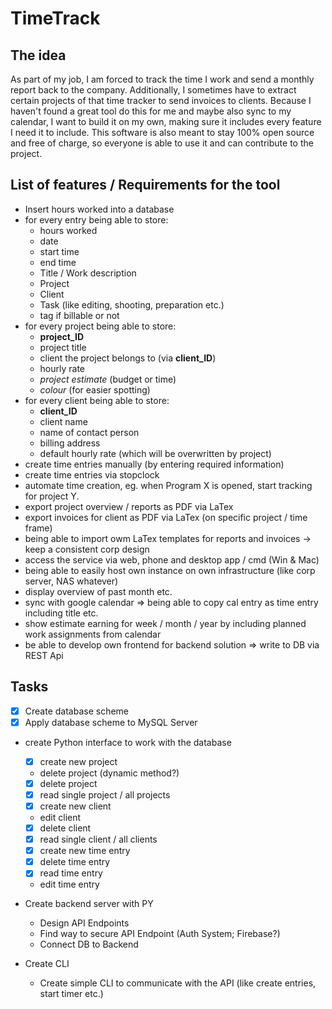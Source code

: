 # TimeTrack

## The idea

As part of my job, I am forced to track the time I work and send a monthly report back to the company. Additionally, I sometimes have to extract certain projects of that time tracker to send invoices to clients. Because I haven't found a great tool do this for me and maybe also sync to my calendar, I want to build it on my own, making sure it includes every feature I need it to include. This software is also meant to stay 100% open source and free of charge, so everyone is able to use it and can contribute to the project.

## List of features / Requirements for the tool

- Insert hours worked into a database
- for every entry being able to store:
    - hours worked
    - date
    - start time
    - end time
    - Title / Work description
    - Project
    - Client
    - Task (like editing, shooting, preparation etc.)
    - tag if billable or not
- for every project being able to store:
    - **project_ID**
    - project title
    - client the project belongs to (via **client_ID**)
    - hourly rate
    - *project estimate* (budget or time)
    - *colour* (for easier spotting)
- for every client being able to store:
    - **client_ID**
    - client name
    - name of contact person
    - billing address
    - default hourly rate (which will be overwritten by project)
- create time entries manually (by entering required information)
- create time entries via stopclock
- automate time creation, eg. when Program X is opened, start tracking for project Y.
- export project overview / reports as PDF via LaTex
- export invoices for client as PDF via LaTex (on specific project / time frame)
- being able to import owm LaTex templates for reports and invoices -> keep a consistent corp design
- access the service via web, phone and desktop app / cmd (Win & Mac)
- being able to easily host own instance on own infrastructure (like corp server, NAS whatever)
- display overview of past month etc.
- sync with google calendar => being able to copy cal entry as time entry including title etc.
- show estimate earning for week / month / year by including planned work assignments from calendar
- be able to develop own frontend for backend solution => write to DB via REST Api

## Tasks
- [x] Create database scheme
- [x] Apply database scheme to MySQL Server
- create Python interface to work with the database
    - [x] create new project
    - delete project (dynamic method?)
    - [x] delete project
    - [x] read single project / all projects
    - [x] create new client
    - edit client
    - [x] delete client
    - [x] read single client / all clients
    - [x] create new time entry
    - [x] delete time entry
    - [x] read time entry
    - edit time entry

- Create backend server with PY
    - Design API Endpoints
    - Find way to secure API Endpoint (Auth System; Firebase?)
    - Connect DB to Backend
- Create CLI
    - Create simple CLI to communicate with the API (like create entries, start timer etc.)
